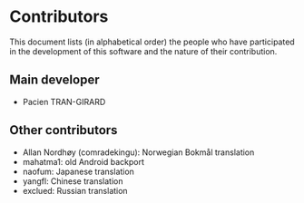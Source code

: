 Contributors
============

This document lists (in alphabetical order) the people who have participated in the development of this software and the nature of their contribution.


Main developer
--------------

* Pacien TRAN-GIRARD


Other contributors
------------------

* Allan Nordhøy (comradekingu): Norwegian Bokmål translation
* mahatma1: old Android backport
* naofum: Japanese translation
* yangfl: Chinese translation
* exclued: Russian translation
